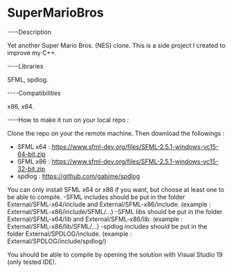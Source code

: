 # SuperMarioBros

----Description

Yet another Super Mario Bros. (NES) clone.
This is a side project I created to improve my C++.


----Libraries

SFML, spdlog.


----Compatibilities

x86, x64.


----How to make it run on your local repo :

Clone the repo on your the remote machine. Then download the followings :
- SFML x64 : https://www.sfml-dev.org/files/SFML-2.5.1-windows-vc15-64-bit.zip
- SFML x86 : https://www.sfml-dev.org/files/SFML-2.5.1-windows-vc15-32-bit.zip
- spdlog : https://github.com/gabime/spdlog

You can only install SFML x64 or x86 if you want, but choose at least one to be able to compile.
-SFML includes should be put in the folder External/SFML-x64/include and External/SFML-x86/include. (example : External/SFML-x86/include/SFML/...)
-SFML libs should be put in the folder External/SFML-x64/lib and External/SFML-x86/lib. (example : External/SFML-x86/lib/SFML/...)
-spdlog includes should be put in the folder External/SPDLOG/include. (example : External/SPDLOG/include/spdlog/)

You should be able to compile by opening the solution with Visual Studio 19 (only tested IDE).
